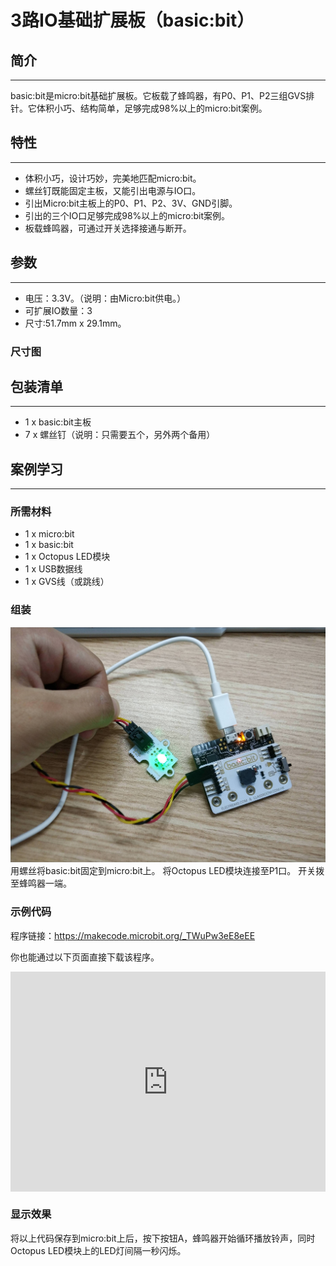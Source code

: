 # 3路IO基础扩展板（basic:bit）

## 简介
---

basic:bit是micro:bit基础扩展板。它板载了蜂鸣器，有P0、P1、P2三组GVS排针。它体积小巧、结构简单，足够完成98%以上的micro:bit案例。


## 特性
---

- 体积小巧，设计巧妙，完美地匹配micro:bit。
- 螺丝钉既能固定主板，又能引出电源与IO口。
- 引出Micro:bit主板上的P0、P1、P2、3V、GND引脚。
- 引出的三个IO口足够完成98%以上的micro:bit案例。
- 板载蜂鸣器，可通过开关选择接通与断开。


## 参数
---

- 电压：3.3V。（说明：由Micro:bit供电。）
- 可扩展IO数量：3
- 尺寸:51.7mm x 29.1mm。

### 尺寸图


## 包装清单
---

- 1 x basic:bit主板
- 7 x 螺丝钉（说明：只需要五个，另外两个备用）


## 案例学习
---

### 所需材料

- 1 x micro:bit
- 1 x basic:bit
- 1 x Octopus LED模块
- 1 x USB数据线
- 1 x GVS线（或跳线）


### 组装

![](./images/CIdYsAa.jpg)
用螺丝将basic:bit固定到micro:bit上。
将Octopus LED模块连接至P1口。
开关拨至蜂鸣器一端。

### 示例代码

程序链接：https://makecode.microbit.org/_TWuPw3eE8eEE

你也能通过以下页面直接下载该程序。

<div style="position:relative;height:0;padding-bottom:70%;overflow:hidden;"><iframe style="position:absolute;top:0;left:0;width:100%;height:100%;" src="https://makecode.microbit.org/#pub:_TWuPw3eE8eEE" frameborder="0" sandbox="allow-popups allow-forms allow-scripts allow-same-origin"></iframe></div>


### 显示效果

将以上代码保存到micro:bit上后，按下按钮A，蜂鸣器开始循环播放铃声，同时Octopus LED模块上的LED灯间隔一秒闪烁。


